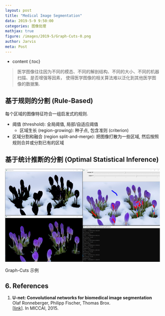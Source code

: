 ```yaml
---
layout: post
title: "Medical Image Segmentation"
data: 2019-5-9 9:50:00
categories: 图像处理
mathjax: true
figure: /images/2019-5/Graph-Cuts-0.png
author: Jarvis
meta: Post
---
```


* content
{:toc}

> 医学图像往往因为不同的模态、不同的解剖结构、不同的大小、不同的机器扫描、是否增强等因素， 使得医学图像的相关算法难以泛化到其他医学图像的数据集. 

## 基于规则的分割 (Rule-Based)

每个区域的图像特征符合一组启发式的规则.

* 阈值 (threshold): 全局阈值, 局部/自适应阈值
  * 区域生长 (region-growing): 种子点, 包含准则 (criterion)
* 区域分割和融合 (region split-and-merge): 把图像打散为一些区域, 然后按照规则合并或分割已有的区域

## 基于统计推断的分割 (Optimal Statistical Inference)


<div class="polaroid">
    <img class="cool-img" src="/images/2019-5/Graph-Cuts-2.png" Graph-Cuts/>
    <div class="container">
        <p>Graph-Cuts 示例</p>
    </div>
</div>

## 6. References

1. **U-net: Convolutional networks for biomedical image segmentation**<br />
   Olaf Ronneberger, Philipp Fischer, Thomas Brox. <br />
   [[link]](https://link.springer.com/chapter/10.1007/978-3-319-24574-4_28). In MICCAI, 2015.

